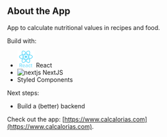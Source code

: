 ## About the App

App to calculate nutritional values in recipes and food.

Build with:
- <img src="https://raw.githubusercontent.com/devicons/devicon/master/icons/react/react-original-wordmark.svg" alt="react" width="40" height="40"/> React
- <img src="https://cdn.worldvectorlogo.com/logos/nextjs-3.svg" alt="nextjs" width="40" height="40"/> NextJS
- Styled Components

Next steps:
- Build a (better) backend

Check out the app: [https://www.calcalorias.com](https://www.calcalorias.com).
